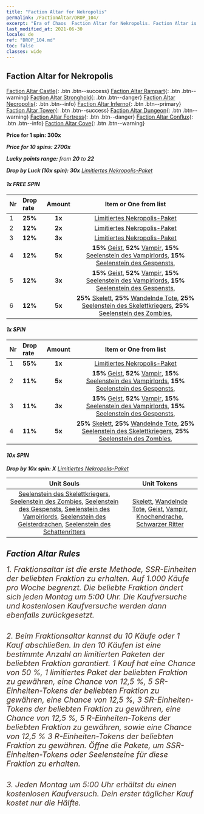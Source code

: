 ```yaml
---
title: "Faction Altar for Nekropolis"
permalink: /FactionAltar/DROP_104/
excerpt: "Era of Chaos  Faction Altar for Nekropolis. Faction Altar is the primary method for obtaining SSR units from the popular faction. Limited to 1,000 purchases each week. The popular faction changes at 05:00 every Monday. Purchase attempts and free purchase attempts will also reset then."
last_modified_at: 2021-06-30
locale: de
ref: "DROP_104.md"
toc: false
classes: wide
---
```


##  Faction Altar for **Nekropolis**

  [Faction Altar Castle](/de/FactionAltar/DROP_101/){: .btn .btn--success} [Faction Altar Rampart](/de/FactionAltar/DROP_102/){: .btn .btn--warning} [Faction Altar Stronghold](/de/FactionAltar/DROP_103/){: .btn .btn--danger} [Faction Altar Necropolis](/de/FactionAltar/DROP_104/){: .btn .btn--info} [Faction Altar Inferno](/de/FactionAltar/DROP_105/){: .btn .btn--primary} [Faction Altar Tower](/de/FactionAltar/DROP_106/){: .btn .btn--success} [Faction Altar Dungeon](/de/FactionAltar/DROP_107/){: .btn .btn--warning} [Faction Altar Fortress](/de/FactionAltar/DROP_108/){: .btn .btn--danger} [Faction Altar Conflux](/de/FactionAltar/DROP_109/){: .btn .btn--info} [Faction Altar Cove](/de/FactionAltar/DROP_112/){: .btn .btn--warning} 

  **Price for 1 spin: 300x** <i class="fas fa-gem"/>

  **Price for 10 spins: 2700x** <i class="fas fa-gem"/>

  **Lucky points range:** from **20** to **22**

  **Drop by Luck (10x spin): 30x** [Limitiertes Nekropolis-Paket](/ItemsDE/con_2138/)

####  1x FREE SPIN 

  |    Nr    |  Drop rate  |  Amount   |   Item or One from list  |
  |:---------|:------------|:---------:|:------------------------:|
  | 1 | **25%** | **1x** | [Limitiertes Nekropolis-Paket](/ItemsDE/con_2138/) |
  | 2 | **12%** | **2x** | [Limitiertes Nekropolis-Paket](/ItemsDE/con_2138/) |
  | 3 | **12%** | **3x** | [Limitiertes Nekropolis-Paket](/ItemsDE/con_2138/) |
  | 4 | **12%** | **5x** |  **15%** [Geist](/ItemsDE/unt_210/),  **52%** [Vampir](/ItemsDE/unt_211/),  **15%** [Seelenstein des Vampirlords](/ItemsDE/unt_300/),  **15%** [Seelenstein des Gespensts](/ItemsDE/unt_299/),  |
  | 5 | **12%** | **3x** |  **15%** [Geist](/ItemsDE/unt_210/),  **52%** [Vampir](/ItemsDE/unt_211/),  **15%** [Seelenstein des Vampirlords](/ItemsDE/unt_300/),  **15%** [Seelenstein des Gespensts](/ItemsDE/unt_299/),  |
  | 6 | **12%** | **5x** |  **25%** [Skelett](/ItemsDE/unt_208/),  **25%** [Wandelnde Tote](/ItemsDE/unt_209/),  **25%** [Seelenstein des Skelettkriegers](/ItemsDE/unt_297/),  **25%** [Seelenstein des Zombies](/ItemsDE/unt_298/),  |


####  1x SPIN 

  |    Nr    |  Drop rate  |  Amount   |   Item or One from list  |
  |:---------|:------------|:---------:|:------------------------:|
  | 1 | **55%** | **1x** | [Limitiertes Nekropolis-Paket](/ItemsDE/con_2138/) |
  | 2 | **11%** | **5x** |  **15%** [Geist](/ItemsDE/unt_210/),  **52%** [Vampir](/ItemsDE/unt_211/),  **15%** [Seelenstein des Vampirlords](/ItemsDE/unt_300/),  **15%** [Seelenstein des Gespensts](/ItemsDE/unt_299/),  |
  | 3 | **11%** | **3x** |  **15%** [Geist](/ItemsDE/unt_210/),  **52%** [Vampir](/ItemsDE/unt_211/),  **15%** [Seelenstein des Vampirlords](/ItemsDE/unt_300/),  **15%** [Seelenstein des Gespensts](/ItemsDE/unt_299/),  |
  | 4 | **11%** | **5x** |  **25%** [Skelett](/ItemsDE/unt_208/),  **25%** [Wandelnde Tote](/ItemsDE/unt_209/),  **25%** [Seelenstein des Skelettkriegers](/ItemsDE/unt_297/),  **25%** [Seelenstein des Zombies](/ItemsDE/unt_298/),  |


####  10x SPIN 

  **Drop by 10x spin: X** [Limitiertes Nekropolis-Paket](/ItemsDE/con_2138/)

  |    Unit Souls    |  Unit Tokens  |
  |:----------------:|:-------------:|
  | [Seelenstein des Skelettkriegers](/ItemsDE/unt_297/), [Seelenstein des Zombies](/ItemsDE/unt_298/), [Seelenstein des Gespensts](/ItemsDE/unt_299/), [Seelenstein des Vampirlords](/ItemsDE/unt_300/), [Seelenstein des Geisterdrachen](/ItemsDE/unt_303/), [Seelenstein des Schattenritters](/ItemsDE/unt_302/) | [Skelett](/ItemsDE/unt_208/), [Wandelnde Tote](/ItemsDE/unt_209/), [Geist](/ItemsDE/unt_210/), [Vampir](/ItemsDE/unt_211/), [Knochendrache](/ItemsDE/unt_214/), [Schwarzer Ritter](/ItemsDE/unt_213/) |



## Faction Altar Rules

  <span style="color: #3c2a1e;font-size:20px">1. Fraktionsaltar ist die erste Methode, SSR-Einheiten der beliebten Fraktion zu erhalten. Auf 1.000 Käufe pro Woche begrenzt. Die beliebte Fraktion ändert sich jeden Montag um 5:00 Uhr. Die Kaufversuche und kostenlosen Kaufversuche werden dann ebenfalls zurückgesetzt.</span><br/>

<br/>  <span style="color: #3c2a1e;font-size:20px">2. Beim Fraktionsaltar kannst du 10 Käufe oder 1 Kauf abschließen. In den 10 Käufen ist eine bestimmte Anzahl an limitierten Paketen der beliebten Fraktion garantiert. 1 Kauf hat eine Chance von 50 %, 1 limitiertes Paket der beliebten Fraktion zu gewähren, eine Chance von 12,5 %, 5 SR-Einheiten-Tokens der beliebten Fraktion zu gewähren, eine Chance von 12,5 %, 3 SR-Einheiten-Tokens der beliebten Fraktion zu gewähren, eine Chance von 12,5 %, 5 R-Einheiten-Tokens der beliebten Fraktion zu gewähren, sowie eine Chance von 12,5 % 3 R-Einheiten-Tokens der beliebten Fraktion zu gewähren. Öffne die Pakete, um SSR-Einheiten-Tokens oder Seelensteine für diese Fraktion zu erhalten.</span>

<br/>  <span style="color: #3c2a1e;font-size:20px">3. Jeden Montag um 5:00 Uhr erhältst du einen kostenlosen Kaufversuch. Dein erster täglicher Kauf kostet nur die Hälfte.</span><br/>

<br/>